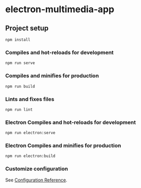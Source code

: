 # electron-multimedia-app

## Project setup
```
npm install
```

### Compiles and hot-reloads for development
```
npm run serve
```

### Compiles and minifies for production
```
npm run build
```

### Lints and fixes files
```
npm run lint
```

### Electron Compiles and hot-reloads for development
```
npm run electron:serve
```

### Electron Compiles and minifies for production
```
npm run electron:build
```

### Customize configuration
See [Configuration Reference](https://cli.vuejs.org/config/).